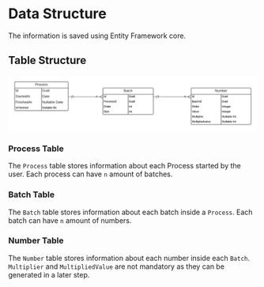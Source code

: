 # Data Structure

The information is saved using Entity Framework core.

## Table Structure

![alt text](_documentation-images/Batch%20Processor.png)

### Process Table

The `Process` table stores information about each Process started by the user.
Each process can have `n` amount of batches.

### Batch Table

The `Batch` table stores information about each batch inside a `Process`.
Each batch can have `n` amount of numbers.

### Number Table

The `Number` table stores information about each number inside each `Batch`.
`Multiplier` and `MultipliedValue` are not mandatory as they can be generated in a later step.

